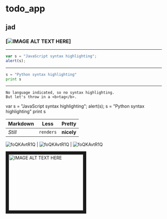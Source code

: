 # todo_app
## jad 
### [![IMAGE ALT TEXT HERE](http://img.youtu.be/3vRM0KRept4)]

---

```javascript
var s = "JavaScript syntax highlighting";
alert(s);
```
 ---
 
```python
s = "Python syntax highlighting"
print s
```

---
 
```
No language indicated, so no syntax highlighting. 
But let's throw in a <b>tag</b>.
```
var s = "JavaScript syntax highlighting";
alert(s);
s = "Python syntax highlighting"
print s





Markdown | Less | Pretty
--- | --- | ---
*Still* | `renders` | **nicely**
![foQKAvtR1Q](https://user-images.githubusercontent.com/43108632/84785811-a81fb300-b00b-11ea-9031-2e8d93418bcb.gif)
 | ![foQKAvtR1Q](https://user-images.githubusercontent.com/43108632/84785811-a81fb300-b00b-11ea-9031-2e8d93418bcb.gif)
 | ![foQKAvtR1Q](https://user-images.githubusercontent.com/43108632/84785811-a81fb300-b00b-11ea-9031-2e8d93418bcb.gif)
 
 
 
<a href="https://youtu.be/MCo1UtflJHM"
target="_blank"><img src="http://img.youtube.com/vi/YOUTUBE_VIDEO_ID_HERE/0.jpg" 
alt="IMAGE ALT TEXT HERE" width="240" height="180" border="10" /></a>




